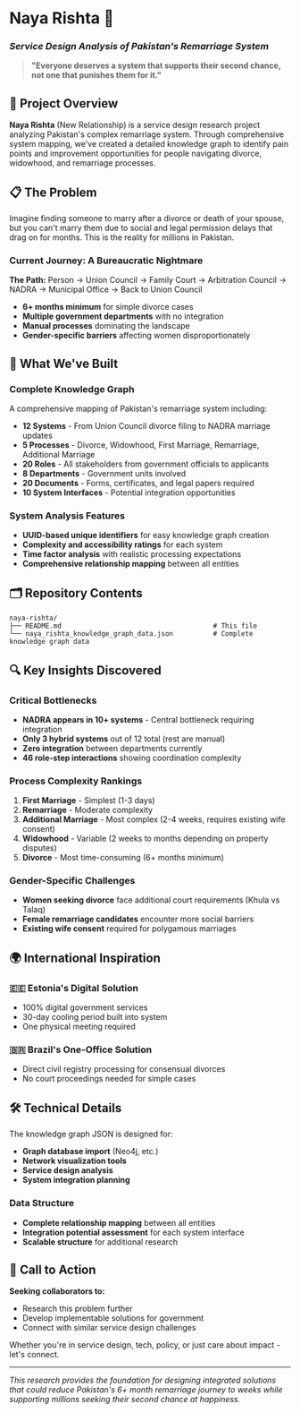 # Naya Rishta 💍
### *Service Design Analysis of Pakistan's Remarriage System*

> **"Everyone deserves a system that supports their second chance, not one that punishes them for it."**

## 🚀 Project Overview

**Naya Rishta** (New Relationship) is a service design research project analyzing Pakistan's complex remarriage system. Through comprehensive system mapping, we've created a detailed knowledge graph to identify pain points and improvement opportunities for people navigating divorce, widowhood, and remarriage processes.

## 📋 The Problem

Imagine finding someone to marry after a divorce or death of your spouse, but you can't marry them due to social and legal permission delays that drag on for months. This is the reality for millions in Pakistan.

### Current Journey: A Bureaucratic Nightmare
**The Path:** Person → Union Council → Family Court → Arbitration Council → NADRA → Municipal Office → Back to Union Council

- **6+ months minimum** for simple divorce cases
- **Multiple government departments** with no integration
- **Manual processes** dominating the landscape
- **Gender-specific barriers** affecting women disproportionately

## 🎯 What We've Built

### Complete Knowledge Graph
A comprehensive mapping of Pakistan's remarriage system including:

- **12 Systems** - From Union Council divorce filing to NADRA marriage updates
- **5 Processes** - Divorce, Widowhood, First Marriage, Remarriage, Additional Marriage
- **20 Roles** - All stakeholders from government officials to applicants
- **8 Departments** - Government units involved
- **20 Documents** - Forms, certificates, and legal papers required
- **10 System Interfaces** - Potential integration opportunities

### System Analysis Features
- **UUID-based unique identifiers** for easy knowledge graph creation
- **Complexity and accessibility ratings** for each system
- **Time factor analysis** with realistic processing expectations
- **Comprehensive relationship mapping** between all entities

## 🗂️ Repository Contents

```
naya-rishta/
├── README.md                                      # This file
└── naya_rishta_knowledge_graph_data.json          # Complete knowledge graph data
```

## 🔍 Key Insights Discovered

### Critical Bottlenecks
- **NADRA appears in 10+ systems** - Central bottleneck requiring integration
- **Only 3 hybrid systems** out of 12 total (rest are manual)
- **Zero integration** between departments currently
- **46 role-step interactions** showing coordination complexity

### Process Complexity Rankings
1. **First Marriage** - Simplest (1-3 days)
2. **Remarriage** - Moderate complexity  
3. **Additional Marriage** - Most complex (2-4 weeks, requires existing wife consent)
4. **Widowhood** - Variable (2 weeks to months depending on property disputes)
5. **Divorce** - Most time-consuming (6+ months minimum)

### Gender-Specific Challenges
- **Women seeking divorce** face additional court requirements (Khula vs Talaq)
- **Female remarriage candidates** encounter more social barriers
- **Existing wife consent** required for polygamous marriages

## 🌍 International Inspiration

### 🇪🇪 Estonia's Digital Solution
- 100% digital government services
- 30-day cooling period built into system
- One physical meeting required

### 🇧🇷 Brazil's One-Office Solution  
- Direct civil registry processing for consensual divorces
- No court proceedings needed for simple cases

## 🛠️ Technical Details

The knowledge graph JSON is designed for:
- **Graph database import** (Neo4j, etc.)
- **Network visualization tools**
- **Service design analysis**
- **System integration planning**

### Data Structure
- **Complete relationship mapping** between all entities
- **Integration potential assessment** for each system interface
- **Scalable structure** for additional research

## 🤝 Call to Action

**Seeking collaborators to:**
- Research this problem further
- Develop implementable solutions for government
- Connect with similar service design challenges

Whether you're in service design, tech, policy, or just care about impact - let's connect.

---

*This research provides the foundation for designing integrated solutions that could reduce Pakistan's 6+ month remarriage journey to weeks while supporting millions seeking their second chance at happiness.*

